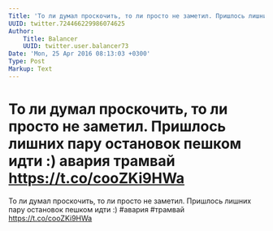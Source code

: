 ```yaml
---
Title: 'То ли думал проскочить, то ли просто не заметил. Пришлось лишних пару остановок пешком идти :) авария трамвай https://t.co/cooZKi9HWa'
UUID: twitter.724466229986074625
Author:
    Title: Balancer
    UUID: twitter.user.balancer73
Date: 'Mon, 25 Apr 2016 08:13:03 +0300'
Type: Post
Markup: Text
---
```


# То ли думал проскочить, то ли просто не заметил. Пришлось лишних пару остановок пешком идти :) авария трамвай https://t.co/cooZKi9HWa

То ли думал проскочить, то ли просто не заметил. Пришлось
лишних пару остановок пешком идти :) #авария #трамвай
https://t.co/cooZKi9HWa